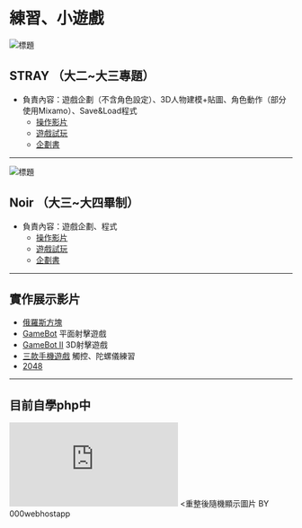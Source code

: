 # 練習、小遊戲

![標題](https://images.plurk.com/1sTQppMq6Yxpyngofnzeva.png)
## STRAY （大二~大三專題）
- 負責內容：遊戲企劃（不含角色設定）、3D人物建模+貼圖、角色動作（部分使用Mixamo）、Save&Load程式
  * [操作影片](https://youtu.be/0TB0X9NyaAY)
  * [遊戲試玩](https://github.com/llluoya001/SomeT/releases/tag/v1.0)
  * [企劃書](https://docs.google.com/document/d/1-jSmLdf8pcWMA9DcQn2IMda8Pp9eg0SI/edit?usp=sharing&ouid=111961126216207268492&rtpof=true&sd=true)
---
![標題](https://images.plurk.com/15GvOqucG2WuCGnMtAUvKM.jpg)
## Noir （大三~大四畢制）
- 負責內容：遊戲企劃、程式
  * [操作影片](https://youtu.be/ct48DQ5e7h0)
  * [遊戲試玩](https://github.com/llluoya001/SomeT/releases/tag/v1.0)
  * [企劃書](https://docs.google.com/document/d/1cqQ2UiOkl_KK1CSMb5FN9dgI3uplIu8V/edit)
---
## 實作展示影片
- [俄羅斯方塊](https://youtu.be/DYCerze1Am0)
- [GameBot](https://youtu.be/W_FxLa_8n9Q) 平面射擊遊戲
- [GameBot Ⅱ](https://youtu.be/xjLTgnNevTI) 3D射擊遊戲
- [三款手機遊戲](https://youtu.be/OAfU4K2DIhg) 觸控、陀螺儀練習
- [2048](https://youtu.be/HQ6Pei7OXyo)
---
## 目前自學php中
![隨機顯示圖片](https://testccy.000webhostapp.com/me_use/Test.php) <重整後隨機顯示圖片 BY 000webhostapp
